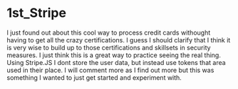 # 1st_Stripe

I just found out about this cool way to process credit cards withought having to get all the crazy certifications. I guess I should clarify that I think it is very wise to build up to those certifications and skillsets in security measures. I just think this is a great way to practice seeing the real thing. Using Stripe.JS I dont store the user data, but instead use tokens that area used in their place. I will comment more as I find out more but this was something I wanted to just get started and experiment with.

